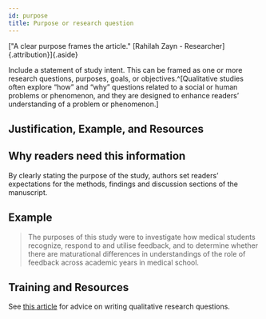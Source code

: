 ```yaml
---
id: purpose
title: Purpose or research question
---
```

["A clear purpose frames the article." [Rahilah Zayn - Researcher]{.attribution}]{.aside}

Include a statement of study intent. This can be framed as one or more research questions, purposes, goals, or objectives.^[Qualitative studies often explore “how” and “why” questions related to a social or human problems or phenomenon, and they are designed to enhance readers’ understanding of a problem or phenomenon.]

## Justification, Example, and Resources

## Why readers need this information

By clearly stating the purpose of the study, authors set readers’ expectations for the methods, findings and discussion sections of the manuscript.

## Example

> The purposes of this study were to investigate how medical students recognize, respond to and utilise feedback, and to determine whether there are maturational differences in understandings of the role of feedback across academic years in medical school.

## Training and Resources

See [this article](https://doi.org/10.1097/acm.0000000000001438) for advice on writing qualitative research questions.
